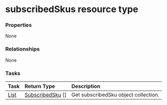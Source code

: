 # subscribedSkus resource type



### Properties
None

### Relationships
None


### Tasks

| Task		   | Return Type	|Description|
|:---------------|:--------|:----------|
|[List](../api/subscribedsku_list.md) | [SubscribedSku](subscribedsku.md) [] |Get subscribedSku object collection. |

<!-- uuid: a27570fa-cc3f-45d8-b717-1620fc03aa3a
2015-10-15 04:07:55 UTC -->
<!-- {
  "type": "#page.annotation",
  "description": "subscribedSkus resource",
  "keywords": "",
  "section": "documentation",
  "tocPath": ""
}-->